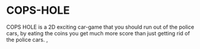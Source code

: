 # COPS-HOLE
COPS HOLE is a 2D exciting car-game that you should run out of the police cars, by eating the coins you get much more score than just getting rid of the police cars. ,   

